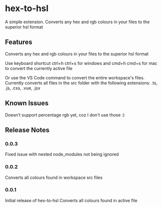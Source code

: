 # hex-to-hsl

A simple extension. Converts any hex and rgb colours in your files to the superior hsl format

## Features

Converts any hex and rgb colours in your files to the superior hsl format

Use keyboard shortcut ctrl+h ctrl+s for windows and cmd+h cmd+s for mac to convert the currently active file

Or use the VS Code command to convert the entire workspace's files. Currently converts all files in the src folder with the following extensions: .ts, .js, .css, .vue, .jsx

## Known Issues

Doesn't support percentage rgb yet, coz I don't use those :)

## Release Notes

### 0.0.3
Fixed issue with nested node_modules not being ignored

### 0.0.2
Converts all colours found in workspace src files

### 0.0.1

Initial release of hex-to-hsl
Converts all colours found in active file
